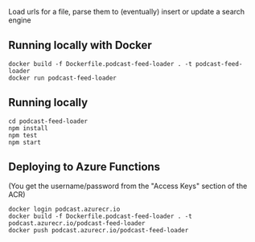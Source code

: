 Load urls for a file, parse them to (eventually) insert or update a search engine

## Running locally with Docker
```
docker build -f Dockerfile.podcast-feed-loader . -t podcast-feed-loader
docker run podcast-feed-loader
```

## Running locally
```
cd podcast-feed-loader
npm install
npm test
npm start
```

## Deploying to Azure Functions
(You get the username/password from the "Access Keys" section of the ACR)

```
docker login podcast.azurecr.io
docker build -f Dockerfile.podcast-feed-loader . -t podcast.azurecr.io/podcast-feed-loader
docker push podcast.azurecr.io/podcast-feed-loader
```